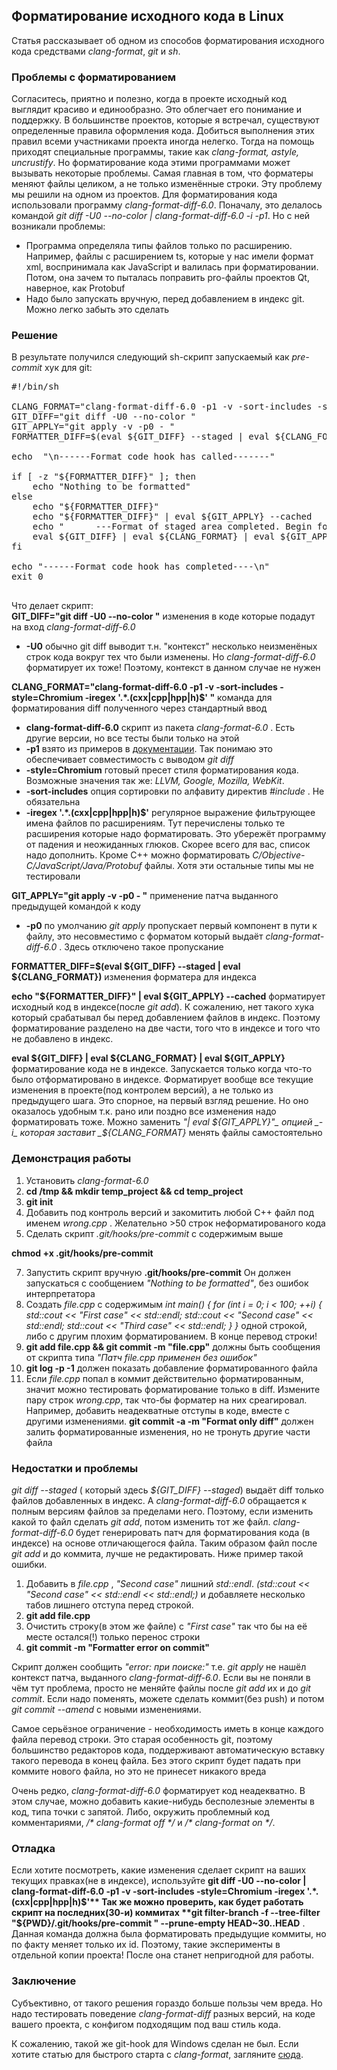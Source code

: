 ## Форматирование исходного кода в Linux

Статья рассказывает об одном из способов форматирования исходного кода средствами _clang-format_, _git_ и _sh_.

### Проблемы с форматированием

Согласитесь, приятно и полезно, когда в проекте исходный код выглядит красиво и единообразно. Это облегчает его понимание и поддержку. В большинстве проектов, которые я встречал, существуют определенные правила оформления кода. Добиться выполнения этих правил всеми участниками проекта иногда нелегко. Тогда на помощь приходят специальные программы, такие как _clang-format, astyle, uncrustify_. Но форматирование кода этими программами может вызывать некоторые проблемы. Самая главная в том, что форматеры меняют файлы целиком, а не только изменённые строки. Эту проблему мы решили на одном из проектов. Для форматирования кода использовали программу _clang-format-diff-6.0_. Поначалу, это делалось командой _git diff -U0 --no-color | clang-format-diff-6.0 -i -p1_. Но с ней возникали проблемы:

*   Программа определяла типы файлов только по расширению. Например, файлы с расширением ts, которые у нас имели формат xml, воспринимала как JavaScript и валилась при форматировании. Потом, она зачем то пыталась поправить pro-файлы проектов Qt, наверное, как Protobuf
*   Надо было запускать вручную, перед добавлением в индекс git. Можно легко забыть это сделать

### Решение

В результате получился следующий sh-скрипт запускаемый как _pre-commit_ хук для git:

<pre>#!/bin/sh

CLANG_FORMAT="clang-format-diff-6.0 -p1 -v -sort-includes -style=Chromium -iregex '.*\.(cxx|cpp|hpp|h)/pre> "
GIT_DIFF="git diff -U0 --no-color "
GIT_APPLY="git apply -v -p0 - "
FORMATTER_DIFF=$(eval ${GIT_DIFF} --staged | eval ${CLANG_FORMAT})

echo  "\n------Format code hook has called-------"

if [ -z "${FORMATTER_DIFF}" ]; then
	echo "Nothing to be formatted"
else
	echo "${FORMATTER_DIFF}"
	echo "${FORMATTER_DIFF}" | eval ${GIT_APPLY} --cached
	echo "      ---Format of staged area completed. Begin format unstaged files---"
	eval ${GIT_DIFF} | eval ${CLANG_FORMAT} | eval ${GIT_APPLY}
fi

echo "------Format code hook has completed----\n"
exit 0

</pre>

Что делает скрипт:  
**GIT_DIFF="git diff -U0 --no-color "** изменения в коде которые подадут на вход _clang-format-diff-6.0_

*   **-U0** обычно git diff выводит т.н. "контекст" несколько неизменёных строк кода вокруг тех что были изменены. Но _clang-format-diff-6.0_ форматирует их тоже! Поэтому, контекст в данном случае не нужен

**CLANG_FORMAT="clang-format-diff-6.0 -p1 -v -sort-includes -style=Chromium -iregex '.*\.(cxx|cpp|hpp|h)$' "** команда для форматирования diff полученного через стандартный ввод

*   **clang-format-diff-6.0** скрипт из пакета _clang-format-6.0_ . Есть другие версии, но все тесты были только на этой
*   **-p1** взято из примеров в [документации](http://clang.llvm.org/docs/ClangFormat.html). Так понимаю это обеспечивает совместимость с выводом _git diff_
*   **-style=Chromium** готовый пресет стиля форматирования кода. Возможные значения так же: _LLVM, Google, Mozilla, WebKit_.
*   **-sort-includes** опция сортировки по алфавиту директив _#include_ . Не обязательна
*   **-iregex '.*\.(cxx|cpp|hpp|h)$'** регулярное выражение фильтрующее имена файлов по расширениям. Тут перечислены только те расширения которые надо форматировать. Это убережёт программу от падения и неожиданных глюков. Скорее всего для вас, список надо дополнить. Кроме С++ можно форматировать _C/Objective-C/JavaScript/Java/Protobuf_ файлы. Хотя эти остальные типы мы не тестировали

**GIT_APPLY="git apply -v -p0 - "** применение патча выданного предыдущей командой к коду

*   **-p0** по умолчанию _git apply_ пропускает первый компонент в пути к файлу, это несовместимо с форматом который выдаёт _clang-format-diff-6.0_ . Здесь отключено такое пропускание

**FORMATTER_DIFF=$(eval ${GIT_DIFF} --staged | eval ${CLANG_FORMAT})** изменения форматера для индекса

**echo "${FORMATTER_DIFF}" | eval ${GIT_APPLY} --cached** форматирует исходный код в индексе(после _git add_). К сожалению, нет такого хука который срабатывал бы перед добавлением файлов в индекс. Поэтому форматирование разделено на две части, того что в индексе и того что не добавлено в индекс.

**eval ${GIT_DIFF} | eval ${CLANG_FORMAT} | eval ${GIT_APPLY}** форматирование кода не в индексе. Запускается только когда что-то было отформатировано в индексе. Форматирует вообще все текущие изменения в проекте(под контролем версий), а не только из предыдущего шага. Это спорное, на первый взгляд решение. Но оно оказалось удобным т.к. рано или поздно все изменения надо форматировать тоже. Можно заменить _"| eval ${GIT_APPLY}"_ опцией _-i_ которая заставит _${CLANG_FORMAT}_ менять файлы самостоятельно

### Демонстрация работы

1.  Установить _clang-format-6.0_
2.  **cd /tmp && mkdir temp_project && cd temp_project**
3.  **git init**
4.  Добавить под контроль версий и закомитить любой C++ файл под именем _wrong.cpp_ . Желательно >50 строк неформатированого кода
5.  Сделать скрипт _.git/hooks/pre-commit_ с содержимым выше

**chmod +x .git/hooks/pre-commit**

7.  Запустить скрипт вручную **.git/hooks/pre-commit** Он должен запускаться с сообщением _"Nothing to be formatted"_, без ошибок интерпретатора
8.  Создать _file.cpp_ с содержимым _int main() { for (int i = 0; i < 100; ++i) { std::cout << "First case" << std::endl; std::cout << "Second case" << std::endl; std::cout << "Third case" << std::endl; } }_ одной строкой, либо с другим плохим форматированием. В конце перевод строки!
9.  **git add file.cpp && git commit -m "file.cpp"** должны быть сообщения от скрипта типа _"Патч file.cpp применен без ошибок"_
10.  **git log -p -1** должен показать добавление форматированного файла
11.  Если _file.cpp_ попал в коммит действительно форматированным, значит можно тестировать форматирование только в diff. Измените пару строк _wrong.cpp_, так что-бы форматер на них среагировал. Например, добавить неадекватные отступы в коде, вместе с другими изменениями. **git commit -a -m "Format only diff"** должен залить форматированные изменения, но не тронуть другие части файла

### Недостатки и проблемы

_git diff --staged_ ( который здесь _${GIT_DIFF} --staged_) выдаёт diff только файлов добавленных в индекс. А _clang-format-diff-6.0_ обращается к полным версиям файлов за пределами него. Поэтому, если изменить какой то файл сделать _git add_, потом изменить тот же файл. _clang-format-diff-6.0_ будет генерировать патч для форматирования кода (в индексе) на основе отличающегося файла. Таким образом файл после _git add_ и до коммита, лучше не редактировать. Ниже пример такой ошибки.

1.  Добавить в _file.cpp_ , _"Second case"_ лишний _std::endl_. _(std::cout << "Second case" << std::endl << std::endl;)_ и добавляете несколько табов лишнего отступа перед строкой.
2.  **git add file.cpp**
3.  Очистить строку(в этом же файле) с _"First case"_ так что бы на её месте остался(!) только перенос строки
4.  **git commit -m "Formatter error on commit"**

Скрипт должен сообщить _"error: при поиске:"_ т.е. _git apply_ не нашёл контекст патча, выданного _clang-format-diff-6.0_. Если вы не поняли в чём тут проблема, просто не меняйте файлы после _git add_ их и до _git commit_. Если надо поменять, можете сделать коммит(без push) и потом _git commit --amend_ с новыми изменениями.

Самое серьёзное ограничение - необходимость иметь в конце каждого файла перевод строки. Это старая особенность git, поэтому большинство редакторов кода, поддерживают автоматическую вставку такого перевода в конец файла. Без этого скрипт будет падать при коммите нового файла, но это не принесет никакого вреда

Очень редко, _clang-format-diff-6.0_ форматирует код неадекватно. В этом случае, можно добавить какие-нибудь бесполезные элементы в код, типа точки с запятой. Либо, окружить проблемный код комментариями, _/* clang-format off */_ и _/* clang-format on */_.

### Отладка

Если хотите посмотреть, какие изменения сделает скрипт на ваших текущих правках(не в индексе), используйте **git diff -U0 --no-color | clang-format-diff-6.0 -p1 -v -sort-includes -style=Chromium -iregex '.*\.(cxx|cpp|hpp|h)$'** Так же можно проверить, как будет работать скрипт на последних(30-и) коммитах **git filter-branch -f --tree-filter "${PWD}/.git/hooks/pre-commit " --prune-empty HEAD~30..HEAD** . Данная команда должна была форматировать предыдущие коммиты, но по факту меняет только их id. Поэтому, такие эксперименты в отдельной копии проекта! После она станет непригодной для работы.

### Заключение

Субъективно, от такого решения гораздо больше пользы чем вреда. Но надо тестировать поведение _clang-format-diff_ разных версий, на коде вашего проекта, с конфигом подходящим под ваш стиль кода.

К сожалению, такой же git-hook для Windows сделан не был. Если хотите статью для быстрого старта с _clang-format_, загляните [сюда](http://clang.llvm.org/docs/ClangFormat.html).